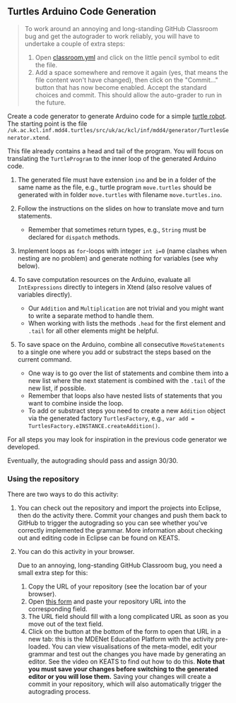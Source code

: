 ## Turtles Arduino Code Generation

>To work around an annoying and long-standing GitHub Classroom bug and get the autograder to work reliably, you will have to undertake a couple of extra steps:
>
>1. Open [classroom.yml](.github/workflows/classroom.yml) and click on the little pencil symbol to edit the file.
>2. Add a space somewhere and remove it again (yes, that means the file content won't have changed), then click on the "Commit..." button that has now become enabled. Accept the standard choices and commit. This should allow the auto-grader to run in the future.

Create a code generator to generate Arduino code for a simple [turtle robot](https://github.com/jringert/gendev.bot/tree/main/gendev.bot.esp8266). The starting point is the file `/uk.ac.kcl.inf.mdd4.turtles/src/uk/ac/kcl/inf/mdd4/generator/TurtlesGenerator.xtend`.

This file already contains a head and tail of the program. You will focus on translating the `TurtleProgram` to the inner loop of the generated Arduino code.

1. The generated file must have extension `ino` and be in a folder of the same name as the file, e.g., turtle program `move.turtles` should be generated with in folder `move.turtles` with filename `move.turtles.ino`.

2. Follow the instructions on the slides on how to translate move and turn statements.
    - Remember that sometimes return types, e.g., `String` must be declared for `dispatch` methods.

3. Implement loops as `for`-loops with integer `int i=0` (name clashes when nesting are no problem) and generate nothing for variables (see why below). 

4. To save computation resources on the Arduino, evaluate all `IntExpressions` directly to integers in Xtend (also resolve values of variables directly).
    - Our `Addition` and `Multiplication` are not trivial and you might want to write a separate method to handle them. 
    - When working with lists the methods `.head` for the first element and `.tail` for all other elements might be helpful.

5. To save space on the Arduino, combine all consecutive `MoveStatements` to a single one where you add or substract the steps based on the current command.
    - One way is to go over the list of statements and combine them into a new list where the next statement is combined with the `.tail` of the new list, if possible.
    - Remember that loops also have nested lists of statements that you want to combine inside the loop.
    - To add or substract steps you need to create a new `Addition` object via the generated factory `TurtlesFactory`, e.g., `var add = TurtlesFactory.eINSTANCE.createAddition()`.

For all steps you may look for inspiration in the previous code generator we developed.

Eventually, the autograding should pass and assign 30/30.

### Using the repository

There are two ways to do this activity:

1. You can check out the repository and import the projects into Eclipse, then do the activity there. Commit your changes and push them back to GitHub to trigger the autograding so you can see whether you've correctly implemented the grammar. More information about checking out and editing code in Eclipse can be found on KEATS.
2. You can do this activity in your browser.

   Due to an annoying, long-standing GitHub Classroom bug, you need a small extra step for this:

    1. Copy the URL of your repository (see the location bar of your browser).
    2. Open [this form](https://7ccsmmdd.github.io/) and paste your repository URL into the corresponding field.
    3. The URL field should fill with a long complicated URL as soon as you move out of the text field. 
    4. Click on the button at the bottom of the form to open that URL in a new tab: this is the MDENet Education Platform with the activity pre-loaded. You can view visualisations of the meta-model, edit your grammar and test out the changes you have made by generating an editor. See the video on KEATS to find out how to do this. **Note that you must save your changes before switching to the generated editor or you will lose them.** Saving your changes will create a commit in your repository, which will also automatically trigger the autograding process.
